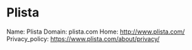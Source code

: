 
# Plista

Name: Plista
Domain: plista.com
Home: http://www.plista.com/
Privacy_policy: https://www.plista.com/about/privacy/
